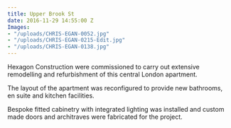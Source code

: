 ```yaml
---
title: Upper Brook St
date: 2016-11-29 14:55:00 Z
Images:
- "/uploads/CHRIS-EGAN-0052.jpg"
- "/uploads/CHRIS-EGAN-0215-Edit.jpg"
- "/uploads/CHRIS-EGAN-0138.jpg"
---
```


Hexagon Construction were commissioned to carry out extensive remodelling and refurbishment of this central London apartment.

The layout of the apartment was reconfigured to provide new bathrooms, en suite and kitchen facilities.

Bespoke fitted cabinetry with integrated lighting was installed and custom made doors and architraves were fabricated for the project.